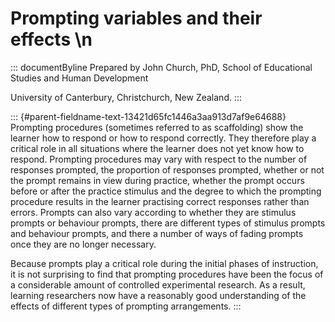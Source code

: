 # Prompting variables and their effects \n

::: documentByline
Prepared by John Church, PhD, School of Educational Studies and Human
Development

University of Canterbury, Christchurch, New Zealand.
:::

::: {#parent-fieldname-text-13421d65fc1446a3aa913d7af9e64688}
Prompting procedures (sometimes referred to as scaffolding) show the
learner how to respond or how to respond correctly. They therefore play
a critical role in all situations where the learner does not yet know
how to respond. Prompting procedures may vary with respect to the number
of responses prompted, the proportion of responses prompted, whether or
not the prompt remains in view during practice, whether the prompt
occurs before or after the practice stimulus and the degree to which the
prompting procedure results in the learner practising correct responses
rather than errors. Prompts can also vary according to whether they are
stimulus prompts or behaviour prompts, there are different types of
stimulus prompts and behaviour prompts, and there a number of ways of
fading prompts once they are no longer necessary.

Because prompts play a critical role during the initial phases of
instruction, it is not surprising to find that prompting procedures have
been the focus of a considerable amount of controlled experimental
research. As a result, learning researchers now have a reasonably good
understanding of the effects of different types of prompting
arrangements.
:::
